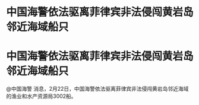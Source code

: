# 中国海警依法驱离菲律宾非法侵闯黄岩岛邻近海域船只

# 中国海警依法驱离菲律宾非法侵闯黄岩岛邻近海域船只

@中国海警 消息，2月22日，中国海警依法驱离菲律宾非法侵闯黄岩岛邻近海域的渔业和水产资源局​3002船。 ​​​

